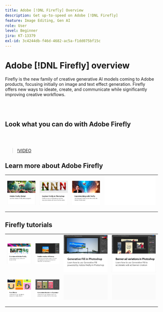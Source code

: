 ```yaml
---
title: Adobe [!DNL Firefly] Overview
description: Get up-to-speed on Adobe [!DNL Firefly]
feature: Image Editing, Gen AI
role: User
level: Beginner
jira: KT-13379
exl-id: 3c4244db-f46d-4682-ac5a-f1dd075bf15c
---
```

# Adobe [!DNL Firefly] overview

Firefly is the new family of creative generative AI models coming to Adobe products, focusing initially on image and text effect generation. Firefly offers new ways to ideate, create, and communicate while significantly improving creative workflows.

<br>&nbsp;

## Look what you can do with Adobe Firefly

<br>&nbsp;

>[!VIDEO](https://video.tv.adobe.com/v/3416970t1?quality=12&learn=on&hidetitle=true)

## Learn more about Adobe Firefly

<table style="table-layout:fixed">
<tr>
   <td>
      <a href="https://firefly.adobe.com/" target="_blank">
         <img alt="Adobe Firefly (Beta)" src="assets/firefly-beta.png" />
      </a>
  </td>
  <td>
      <a href="https://www.adobe.com/sensei/generative-ai/firefly.html" target="_blank">
         <img alt="Explore Firefly in Photoshop" src="assets/firefly-photoshop.png" />
      </a>
  </td>
  <td>
      <a href="webinar-experimenting.md">
         <img alt="Experimenting with Adobe Firefly" src="assets/webinar-experimenting.png" />
      </a>
  </td>
  <td>
    <img alt="Spacer" src="../assets/Whitespacer.png" />
    <div>
    <br>
  </td>
</tr>
</table>

## Firefly tutorials

<table style="table-layout:fixed">
<tr>
   <td>
      <a href="overview-of-firefly.md">
         <img alt="Overview of Adobe Firefly" src="assets/firefly-overview.png" />
      </a>
   </td>
   <td>
      <a href="enable-creative-efficiency.md">
         <img alt="Enable creative efficiency" src="assets/enable-creative-efficiency.png" />
      </a>
   </td>
   <td>
      <a href="generative-fill.md">
         <img alt="Generative Fill in Photoshop" src="assets/generative-fill.png" />
      </a>
   </td>
  <td>
      <a href="web-banner-ad.md">
         <img alt="Banner ad variations in Photoshop" src="assets/banner-ad-variations.png" />
      </a>
  </td>
</tr>
<tr>
<td>
      <a href="text-effects.md">
         <img alt="Text Effects" src="assets/text-effects.png" />
      </a>
  </td>
<td>
      <a href="generative-recolor.md">
         <img alt="Generative Recolor in Illustrator" src="assets/firefly-recolor.png" />
      </a>
  </td>
  <td>
    <img alt="Spacer" src="../assets/Gray_thumbnail.png" />
    <div>
    <br>
  </td>
  <td>
    <img alt="Spacer" src="../assets/Gray_thumbnail.png" />
    <div>
    <br>
  </td>
</tr>
</table>
